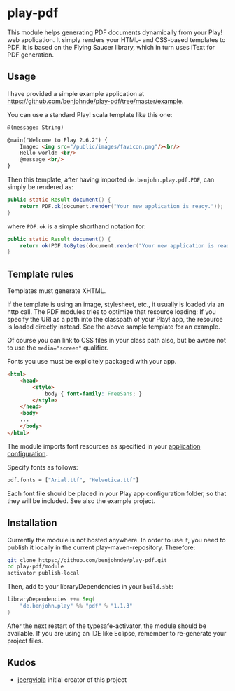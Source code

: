 # play-pdf

This module helps generating PDF documents dynamically from your Play! web application.
It simply renders your HTML- and CSS-based templates to PDF.
It is based on the Flying Saucer library, which in turn uses iText for PDF generation.

## Usage

I have provided a simple example application at
https://github.com/benjohnde/play-pdf/tree/master/example.

You can use a standard Play! scala template like this one:
```html
@(message: String)

@main("Welcome to Play 2.6.2") {
    Image: <img src="/public/images/favicon.png"/><br/>
    Hello world! <br/>
    @message <br/>
}
```

Then this template, after having imported `de.benjohn.play.pdf.PDF`, can simply be rendered as:

```java
public static Result document() {
    return PDF.ok(document.render("Your new application is ready."));
}
```  
where ```PDF.ok``` is a simple shorthand notation for:
```java
public static Result document() {
    return ok(PDF.toBytes(document.render("Your new application is ready."))).as("application/pdf")
}
```

## Template rules

Templates must generate XHTML.

If the template is using an image, stylesheet, etc., it usually is loaded via an http call.
The PDF modules tries to optimize that resource loading:
If you specify the URI as a path into the classpath of your Play! app, the resource is loaded directly instead.
See the above sample template for an example.

Of course you can link to CSS files in your class path also, but be aware not to
use the `media="screen"` qualifier.

Fonts you use must be explicitely packaged with your app.

```html
<html>
    <head>
        <style>
            body { font-family: FreeSans; }
        </style>
    </head>
    <body>
    ...
    </body>
</html>
```

The module imports font resources as specified in your [application configuration](https://github.com/benjohnde/play-pdf/blob/master/example/conf/application.conf).

Specify fonts as follows:

```bash
pdf.fonts = ["Arial.ttf", "Helvetica.ttf"]
```

Each font file should be placed in your Play app configuration folder, so that they will be included.
See also the example project.

## Installation

Currently the module is not hosted anywhere. In order to use it, you need to publish it locally in the current play-maven-repository. Therefore:

```bash
git clone https://github.com/benjohnde/play-pdf.git
cd play-pdf/module
activator publish-local
```

Then, add to your libraryDependencies in your `build.sbt`:

```scala
libraryDependencies ++= Seq(
    "de.benjohn.play" %% "pdf" % "1.1.3"
)
```

After the next restart of the typesafe-activator, the module should be available.
If you are using an IDE like Eclipse, remember to re-generate your project files.

## Kudos

- [joergviola](https://github.com/joergviola) initial creator of this project
